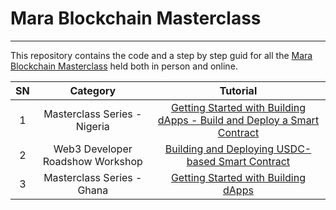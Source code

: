 # Mara Blockchain Masterclass

---

This repository contains the code and a step by step guid for all the [Mara Blockchain Masterclass](https://www.mara.xyz) held both in person and online.

|**SN**|**Category**|**Tutorial**|
|:---:|:---:|:---:|
|1|Masterclass Series - Nigeria|[Getting Started with Building dApps - Build and Deploy a Smart Contract](https://gist.github.com/Olanetsoft/f55112e9d7ada93b678d35f3ede0a115)
|2|Web3 Developer Roadshow Workshop|[Building and Deploying USDC-based Smart Contract](https://gist.github.com/Olanetsoft/5058fb382819f293d07076eeda777b1a)
|3|Masterclass Series - Ghana|[Getting Started with Building dApps](https://gist.github.com/Olanetsoft/f3aa21e7a4bb1050fde3edd46f047414)
